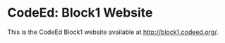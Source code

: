 CodeEd: Block1 Website
======

This is the CodeEd Block1 website available at http://block1.codeed.org/.
